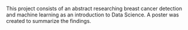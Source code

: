 This project consists of an abstract researching breast cancer detection and machine learning as an introduction to Data Science.  A poster was created to summarize the findings.
